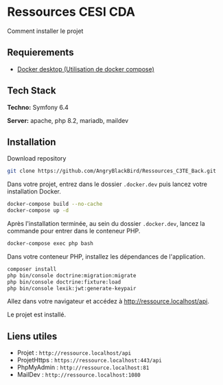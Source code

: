 
# Ressources CESI CDA 

Comment installer le projet



## Requierements

- [Docker desktop (Utilisation de docker compose)](https://www.docker.com/products/docker-desktop/)

## Tech Stack

**Techno:** Symfony 6.4

**Server:** apache, php 8.2, mariadb, maildev


## Installation 

Download repository 


```bash 
git clone https://github.com/AngryBlackBird/Ressources_C3TE_Back.git
```

Dans votre projet, entrez dans le dossier `.docker.dev` puis lancez votre installation Docker.
```bash
docker-compose build --no-cache
docker-compose up -d
```

Après l'installation terminée, au sein du dossier `.docker.dev`, lancez la commande pour entrer dans le conteneur PHP.
```bash 
docker-compose exec php bash
```

Dans votre conteneur PHP, installez les dépendances de l'application.

```bash 
composer install
php bin/console doctrine:migration:migrate 
php bin/console doctrine:fixture:load 
php bin/console lexik:jwt:generate-keypair
```

Allez dans votre navigateur et accédez à http://ressource.localhost/api.

Le projet est installé.

## Liens utiles 

- Projet : `http://ressource.localhost/api`
- ProjetHttps : `https://ressource.localhost:443/api`
- PhpMyAdmin : `http://ressource.localhost:81`
- MailDev : `http://ressource.localhost:1080`
